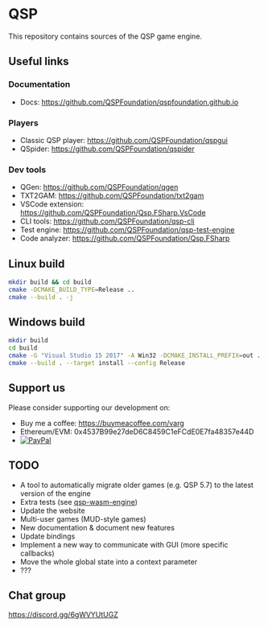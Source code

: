 # QSP

This repository contains sources of the QSP game engine.

## Useful links

### Documentation

* Docs: https://github.com/QSPFoundation/qspfoundation.github.io

### Players

* Classic QSP player: https://github.com/QSPFoundation/qspgui
* QSpider: https://github.com/QSPFoundation/qspider

### Dev tools

* QGen: https://github.com/QSPFoundation/qgen
* TXT2GAM: https://github.com/QSPFoundation/txt2gam
* VSCode extension: https://github.com/QSPFoundation/Qsp.FSharp.VsCode
* CLI tools: https://github.com/QSPFoundation/qsp-cli
* Test engine: https://github.com/QSPFoundation/qsp-test-engine
* Code analyzer: https://github.com/QSPFoundation/Qsp.FSharp

## Linux build

```bash
mkdir build && cd build
cmake -DCMAKE_BUILD_TYPE=Release ..
cmake --build . -j
```

## Windows build

```bash
mkdir build
cd build
cmake -G "Visual Studio 15 2017" -A Win32 -DCMAKE_INSTALL_PREFIX=out ..
cmake --build . --target install --config Release
```

## Support us

Please consider supporting our development on:
* Buy me a coffee: https://buymeacoffee.com/varg
* Ethereum/EVM: 0x4537B99e27deD6C8459C1eFCdE0E7fa48357e44D
* [![PayPal](https://www.paypalobjects.com/en_US/i/btn/btn_donateCC_LG.gif)](https://www.paypal.com/donate/?hosted_button_id=6NR6JYRHXJHRE)

## TODO

* A tool to automatically migrate older games (e.g. QSP 5.7) to the latest version of the engine
* Extra tests (see [qsp-wasm-engine](https://github.com/QSPFoundation/qsp-wasm-engine/tree/main/tests))
* Update the website
* Multi-user games (MUD-style games)
* New documentation & document new features
* Update bindings
* Implement a new way to communicate with GUI (more specific callbacks)
* Move the whole global state into a context parameter
* ???

## Chat group

https://discord.gg/6gWVYUtUGZ
